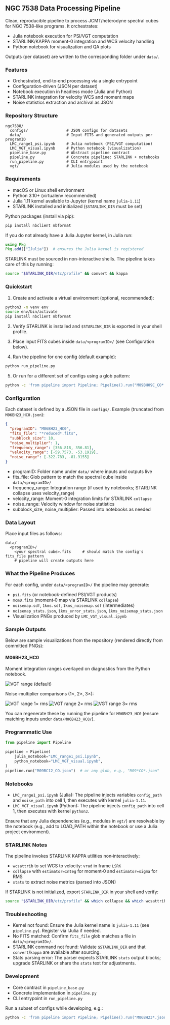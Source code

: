 ## NGC 7538 Data Processing Pipeline

Clean, reproducible pipeline to process JCMT/heterodyne spectral cubes for NGC 7538-like programs. It orchestrates:

- Julia notebook execution for PSI/VGT computation
- STARLINK/KAPPA moment-0 integration and WCS velocity handling
- Python notebook for visualization and QA plots

Outputs (per dataset) are written to the corresponding folder under `data/`.


### Features
- Orchestrated, end‑to‑end processing via a single entrypoint
- Configuration‑driven (JSON per dataset)
- Notebook execution in headless mode (Julia and Python)
- STARLINK integration for velocity WCS and moment maps
- Noise statistics extraction and archival as JSON


### Repository Structure
```
ngc7538/
  configs/                 # JSON configs for datasets
  data/                    # Input FITS and generated outputs per programID
  LMC_range1_psi.ipynb     # Julia notebook (PSI/VGT computation)
  LMC_VGT_visual.ipynb     # Python notebook (visualization)
  pipeline_base.py         # Abstract pipeline contract
  pipeline.py              # Concrete pipeline: STARLINK + notebooks
  run_pipeline.py          # CLI entrypoint
  vgt/                     # Julia modules used by the notebook
```


### Requirements
- macOS or Linux shell environment
- Python 3.10+ (virtualenv recommended)
- Julia 1.11 kernel available to Jupyter (kernel name `julia-1.11`)
- STARLINK installed and initialized (`$STARLINK_DIR` must be set)

Python packages (install via pip):

```bash
pip install nbclient nbformat
```

If you do not already have a Julia Jupyter kernel, in Julia run:

```julia
using Pkg
Pkg.add(["IJulia"])  # ensures the Julia kernel is registered
```

STARLINK must be sourced in non-interactive shells. The pipeline takes care of this by running:

```bash
source "$STARLINK_DIR/etc/profile" && convert && kappa
```


### Quickstart
1) Create and activate a virtual environment (optional, recommended):

```bash
python3 -m venv env
source env/bin/activate
pip install nbclient nbformat
```

2) Verify STARLINK is installed and `$STARLINK_DIR` is exported in your shell profile.

3) Place input FITS cubes inside `data/<programID>/` (see Configuration below).

4) Run the pipeline for one config (default example):

```bash
python run_pipeline.py
```

5) Or run for a different set of configs using a glob pattern:

```bash
python -c 'from pipeline import Pipeline; Pipeline().run("M09BH09C_CO*.json")'
```


### Configuration
Each dataset is defined by a JSON file in `configs/`. Example (truncated from `M06BH23_HC0.json`):

```json
{
  "programID": "M06BH23_HC0",
  "fits_file": "*reduced*.fits",   
  "subblock_size": 10,
  "noise_multiplier": 1,
  "frequency_range": [356.818, 356.81],
  "velocity_range": [-59.7573, -53.1919],
  "noise_range": [-322.783, -81.9155]
}
```

- programID: Folder name under `data/` where inputs and outputs live
- fits_file: Glob pattern to match the spectral cube inside `data/<programID>/`
- frequency_range: Integration range (if used by notebooks; STARLINK collapse uses velocity_range)
- velocity_range: Moment‑0 integration limits for STARLINK `collapse`
- noise_range: Velocity window for noise statistics
- subblock_size, noise_multiplier: Passed into notebooks as needed


### Data Layout
Place input files as follows:

```
data/
  <programID>/
    <your spectral cube>.fits     # should match the config's fits_file pattern
    # pipeline will create outputs here
```


### What the Pipeline Produces
For each config, under `data/<programID>/` the pipeline may generate:
- `psi.fits` (or notebook-defined PSI/VGT products)
- `mom0.fits` (moment‑0 map via STARLINK `collapse`)
- `noisemap.sdf`, `1kms.sdf`, `1kms_noisemap.sdf` (intermediates)
- `noisemap_stats.json`, `1kms_error_stats.json`, `1kms_noisemap_stats.json`
- Visualization PNGs produced by `LMC_VGT_visual.ipynb`


### Sample Outputs
Below are sample visualizations from the repository (rendered directly from committed PNGs):

#### M06BH23_HC0
Moment integration ranges overlayed on diagnostics from the Python notebook.

![VGT range (default)](data/M06BH23_HC0/VGT_range.png)

Noise-multiplier comparisons (1×, 2×, 3×):

![VGT range 1× rms](data/M06BH23_HC0/VGT_range_1rms.png)
![VGT range 2× rms](data/M06BH23_HC0/VGT_range_2rms.png)
![VGT range 3× rms](data/M06BH23_HC0/VGT_range_3rms.png)

You can regenerate these by running the pipeline for `M06BH23_HC0` (ensure matching inputs under `data/M06BH23_HC0/`).


### Programmatic Use
```python
from pipeline import Pipeline

pipeline = Pipeline(
    julia_notebook="LMC_range1_psi.ipynb",
    python_notebook="LMC_VGT_visual.ipynb",
)
pipeline.run("M09BC12_CO.json")  # or any glob, e.g., "M09*CO*.json"
```


### Notebooks
- `LMC_range1_psi.ipynb` (Julia): The pipeline injects variables `config_path` and `noise_path` into cell 1, then executes with kernel `julia-1.11`.
- `LMC_VGT_visual.ipynb` (Python): The pipeline injects `config_path` into cell 1, then executes with kernel `python3`.

Ensure that any Julia dependencies (e.g., modules in `vgt/`) are resolvable by the notebook (e.g., add to LOAD_PATH within the notebook or use a Julia project environment).


### STARLINK Notes
The pipeline invokes STARLINK KAPPA utilities non‑interactively:
- `wcsattrib` to set WCS to velocity: `vrad` in frame `LSRK`
- `collapse` with `estimator=Integ` for moment‑0 and `estimator=sigma` for RMS
- `stats` to extract noise metrics (parsed into JSON)

If STARLINK is not initialized, export `STARLINK_DIR` in your shell and verify:

```bash
source "$STARLINK_DIR/etc/profile" && which collapse && which wcsattrib
```


### Troubleshooting
- Kernel not found: Ensure the Julia kernel name is `julia-1.11` (see `pipeline.py`). Register via IJulia if needed.
- No FITS matched: Confirm `fits_file` glob matches a file in `data/<programID>/`.
- STARLINK command not found: Validate `$STARLINK_DIR` and that `convert`/`kappa` are available after sourcing.
- Stats parsing error: The parser expects STARLINK `stats` output blocks; upgrade STARLINK or share the `stats` text for adjustments.


### Development
- Core contract in `pipeline_base.py`
- Concrete implementation in `pipeline.py`
- CLI entrypoint in `run_pipeline.py`

Run a subset of configs while developing, e.g.:

```bash
python -c 'from pipeline import Pipeline; Pipeline().run("M06BH23*.json")'
```



